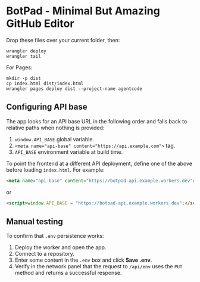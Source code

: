 # BotPad - Minimal But Amazing GitHub Editor 

Drop these files over your current folder, then:

```
wrangler deploy
wrangler tail
```

For Pages:

```
mkdir -p dist
cp index.html dist/index.html
wrangler pages deploy dist --project-name agentcode
```

## Configuring API base

The app looks for an API base URL in the following order and falls back to
relative paths when nothing is provided:

1. `window.API_BASE` global variable.
2. `<meta name="api-base" content="https://api.example.com">` tag.
3. `API_BASE` environment variable at build time.

To point the frontend at a different API deployment, define one of the above
before loading `index.html`. For example:

```html
<meta name="api-base" content="https://botpad-api.example.workers.dev">
```

or

```html
<script>window.API_BASE = "https://botpad-api.example.workers.dev";</script>
```

## Manual testing

To confirm that `.env` persistence works:

1. Deploy the worker and open the app.
2. Connect to a repository.
3. Enter some content in the `.env` box and click **Save .env**.
4. Verify in the network panel that the request to `/api/env` uses the `PUT` method and returns a successful response.

